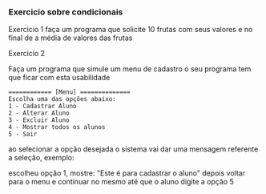 ### Exercicio sobre condicionais

Exercicio 1
faça um programa que solicite 10 frutas 
com seus valores e no final de a média de valores das frutas

Exercicio 2

Faça um programa que simule um menu de cadastro
o seu programa tem que ficar com esta usabilidade

```
============ [Menu] ==============
Escolha uma das opções abaixo:
1 - Cadastrar Aluno
2 - Alterar Aluno
3 - Excluir Aluno
4 - Mostrar todos os alunos
5 - Sair 
```

ao selecionar a opção desejada o sistema vai dar uma mensagem referente a seleção, exemplo:

escolheu opção 1, mostre:
"Este é para cadastrar o aluno" 
depois voltar para o menu e continuar no mesmo até que o aluno digite a opção 5